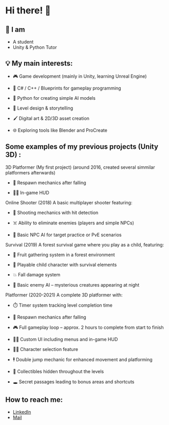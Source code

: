 # Hi there! 👀

## 🤍 I am
- A student
- Unity & Python Tutor

## 💡 My main interests:

- 🎮 Game development (mainly in Unity, learning Unreal Engine)

- 🧠 C# / C++ / Blueprints for gameplay programming

- 🐍 Python for creating simple AI models

- 🎨 Level design & storytelling

- 🖌️ Digital art & 2D/3D asset creation

- 🌐 Exploring tools like Blender and ProCreate

## Some examples of my previous projects (Unity 3D) :

3D Platformer (My first project)
(around 2016, created several simmilar platformers afterwards)

- 🔁 Respawn mechanics after falling

- 🧑‍🎨 In-game HUD

Online Shooter
(2018)
A basic multiplayer shooter featuring:

- 🔫 Shooting mechanics with hit detection

- ☠️ Ability to eliminate enemies (players and simple NPCs)

- 🧠 Basic NPC AI for target practice or PvE scenarios

Survival
(2019)
A forest survival game where you play as a child, featuring:

- 🌳 Fruit gathering system in a forest environment

- 🧒 Playable child character with survival elements

- 💥 Fall damage system

- 👾 Basic enemy AI – mysterious creatures appearing at night

Platformer
(2020-2021)
A complete 3D platformer with:

- ⏱️ Timer system tracking level completion time

- 🔁 Respawn mechanics after falling

- 🎮 Full gameplay loop – approx. 2 hours to complete from start to finish

- 🧑‍🎨 Custom UI including menus and in-game HUD

- 🧍‍♂️ Character selection feature

- 🕴️ Double jump mechanic for enhanced movement and platforming

- 💎 Collectibles hidden throughout the levels

- 🕳️ Secret passages leading to bonus areas and shortcuts
  
## How to reach me:
- [LinkedIn](www.linkedin.com/in/marcjanna-surgiewicz-śliwińska-583aaa291)
- [Mail](mailto:mar.surgo@gmail.com)
